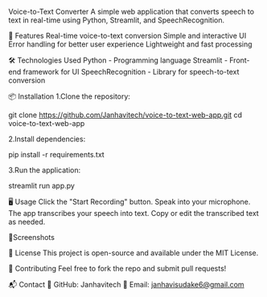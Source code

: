 Voice-to-Text Converter
A simple web application that converts speech to text in real-time using Python, Streamlit, and SpeechRecognition.

🚀 Features
Real-time voice-to-text conversion
 Simple and interactive UI
 Error handling for better user experience
 Lightweight and fast processing

🛠️ Technologies Used
Python - Programming language
Streamlit - Front-end framework for UI
SpeechRecognition - Library for speech-to-text conversion

📦 Installation
1.Clone the repository:

git clone https://github.com/Janhavitech/voice-to-text-web-app.git
cd voice-to-text-web-app

2.Install dependencies:

pip install -r requirements.txt

3.Run the application:

streamlit run app.py

🖥️ Usage
Click the "Start Recording" button.
Speak into your microphone.
The app transcribes your speech into text.
Copy or edit the transcribed text as needed.

📸Screenshots



📝 License
This project is open-source and available under the MIT License.

🤝 Contributing
Feel free to fork the repo and submit pull requests!

📬 Contact
🔹 GitHub: Janhavitech
🔹 Email: janhavisudake6@gmail.com
